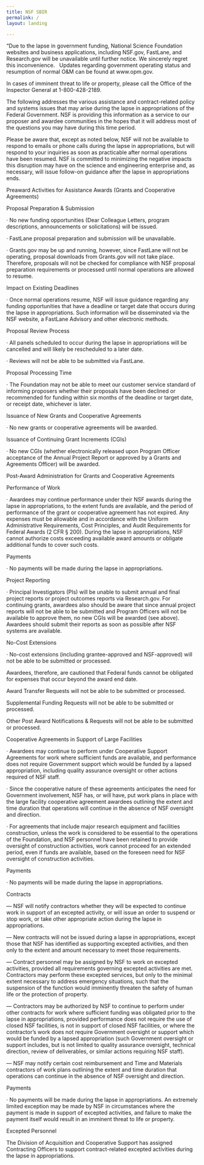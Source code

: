 ```yaml
---
title: NSF SBIR
permalink: /
layout: landing

---
```


<section class="usa-section usa-content section-intro background-light-neutral">
“Due to the lapse in government funding, National Science Foundation websites and business applications, including NSF.gov, FastLane, and Research.gov will be unavailable until further notice. We sincerely regret this inconvenience.   Updates regarding government operating status and resumption of normal O&M can be found at www.opm.gov.

In cases of imminent threat to life or property, please call the Office of the Inspector General at 1-800-428-2189.

 

The following addresses the various assistance and contract-related policy and systems issues that may arise during the lapse in appropriations of the Federal Government.  NSF is providing this information as a service to our proposer and awardee communities in the hopes that it will address most of the questions you may have during this time period. 

 

Please be aware that, except as noted below, NSF will not be available to respond to emails or phone calls during the lapse in appropriations, but will respond to your inquiries as soon as practicable after normal operations have been resumed.  NSF is committed to minimizing the negative impacts this disruption may have on the science and engineering enterprise and, as necessary, will issue follow-on guidance after the lapse in appropriations ends.

 

Preaward Activities for Assistance Awards (Grants and Cooperative Agreements)

 

Proposal Preparation & Submission

 

·                 No new funding opportunities (Dear Colleague Letters, program descriptions, announcements or solicitations) will be issued.

 

·                 FastLane proposal preparation and submission will be unavailable.

 

·                 Grants.gov may be up and running, however, since FastLane will not be operating, proposal downloads from Grants.gov will not take place.  Therefore, proposals will not be checked for compliance with NSF proposal preparation requirements or processed until normal operations are allowed to resume.

 

Impact on Existing Deadlines

 

·                 Once normal operations resume, NSF will issue guidance regarding any funding opportunities that have a deadline or target date that occurs during the lapse in appropriations. Such information will be disseminated via the NSF website, a FastLane Advisory and other electronic methods.  

 

 

 

Proposal Review Process

 

·                 All panels scheduled to occur during the lapse in appropriations will be cancelled and will likely be rescheduled to a later date.

 

·                 Reviews will not be able to be submitted via FastLane.

 

Proposal Processing Time

 

·                 The Foundation may not be able to meet our customer service standard of informing proposers whether their proposals have been declined or recommended for funding within six months of the deadline or target date, or receipt date, whichever is later. 

 

Issuance of New Grants and Cooperative Agreements

 

·                 No new grants or cooperative agreements will be awarded.

 

Issuance of Continuing Grant Increments (CGIs)

 

·                 No new CGIs (whether electronically released upon Program Officer acceptance of the Annual Project Report or approved by a Grants and Agreements Officer) will be awarded.

 

Post-Award Administration for Grants and Cooperative Agreements

 

Performance of Work

 

·                 Awardees may continue performance under their NSF awards during the lapse in appropriations, to the extent funds are available, and the period of performance of the grant or cooperative agreement has not expired.  Any expenses must be allowable and in accordance with the Uniform Administrative Requirements, Cost Principles, and Audit Requirements for Federal Awards (2 CFR § 200).  During the lapse in appropriations, NSF cannot authorize costs exceeding available award amounts or obligate additional funds to cover such costs.

 

Payments

 

·                 No payments will be made during the lapse in appropriations. 

 

Project Reporting

 

·                 Principal Investigators (PIs) will be unable to submit annual and final project reports or project outcomes reports via Research.gov.  For continuing grants, awardees also should be aware that since annual project reports will not be able to be submitted and Program Officers will not be available to approve them, no new CGIs will be awarded (see above).  Awardees should submit their reports as soon as possible after NSF systems are available.

 

No-Cost Extensions

 

·                 No-cost extensions (including grantee-approved and NSF-approved) will not be able to be submitted or processed.

 

Awardees, therefore, are cautioned that Federal funds cannot be obligated for expenses that occur beyond the award end date. 

 

Award Transfer Requests will not be able to be submitted or processed.

 

Supplemental Funding Requests will not be able to be submitted or processed.

 

Other Post Award Notifications & Requests will not be able to be submitted or processed.

 

Cooperative Agreements in Support of Large Facilities

 

·                  Awardees may continue to perform under Cooperative Support Agreements for work where sufficient funds are available, and performance does not require Government support which would be funded by a lapsed appropriation, including quality assurance oversight or other actions required of NSF staff.

 

·                  Since the cooperative nature of these agreements anticipates the need for Government involvement, NSF has, or will have, put work plans in place with the large facility cooperative agreement awardees outlining the extent and time duration that operations will continue in the absence of NSF oversight and direction.

 

·                 For agreements that include major research equipment and facilities construction, unless the work is considered to be essential to the operations of the Foundation, and NSF personnel have been retained to provide oversight of construction activities, work cannot proceed for an extended period, even if funds are available, based on the foreseen need for NSF oversight of construction activities.

 

Payments

 

·                 No payments will be made during the lapse in appropriations. 

 

 

Contracts

 

—     NSF will notify contractors whether they will be expected to continue work in support of an excepted activity, or will issue an order to suspend or stop work, or take other appropriate action during the lapse in appropriations.

 

—     New contracts will not be issued during a lapse in appropriations, except those that NSF has identified as supporting excepted activities, and then only to the extent and amount necessary to meet those requirements.

 

—     Contract personnel may be assigned by NSF to work on excepted activities, provided all requirements governing excepted activities are met.  Contractors may perform these excepted services, but only to the minimal extent necessary to address emergency situations, such that the suspension of the function would imminently threaten the safety of human life or the protection of property. 

 

—     Contractors may be authorized by NSF to continue to perform under other contracts for work where sufficient funding was obligated prior to the lapse in appropriations, provided performance does not require the use of closed NSF facilities, is not in support of closed NSF facilities, or where the contractor’s work does not require Government oversight or support which would be funded by a lapsed appropriation (such Government oversight or support includes, but is not limited to quality assurance oversight, technical direction, review of deliverables, or similar actions requiring NSF staff).

 

—     NSF may notify certain cost reimbursement and Time and Materials contractors of work plans outlining the extent and time duration that operations can continue in the absence of NSF oversight and direction. 

 

Payments

 

·                 No payments will be made during the lapse in appropriations.  An extremely limited exception may be made by NSF in circumstances where the payment is made in support of excepted activities, and failure to make the payment itself would result in an imminent threat to life or property.

 

Excepted Personnel

 

The Division of Acquisition and Cooperative Support has assigned Contracting Officers to support contract-related excepted activities during the lapse in appropriations. 
</section>
